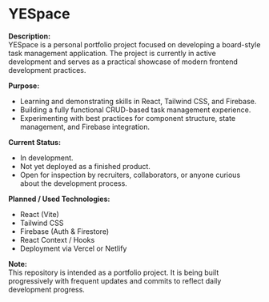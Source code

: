 # YESpace

**Description:**  
YESpace is a personal portfolio project focused on developing a board-style task management application. The project is currently in active development and serves as a practical showcase of modern frontend development practices.

**Purpose:**  
- Learning and demonstrating skills in React, Tailwind CSS, and Firebase.  
- Building a fully functional CRUD-based task management experience.  
- Experimenting with best practices for component structure, state management, and Firebase integration.

**Current Status:**  
- In development.  
- Not yet deployed as a finished product.  
- Open for inspection by recruiters, collaborators, or anyone curious about the development process.

**Planned / Used Technologies:**  
- React (Vite)  
- Tailwind CSS  
- Firebase (Auth & Firestore)  
- React Context / Hooks  
- Deployment via Vercel or Netlify

**Note:**  
This repository is intended as a portfolio project. It is being built progressively with frequent updates and commits to reflect daily development progress.
